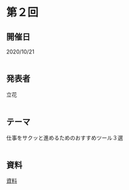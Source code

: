 # 第２回  
## 開催日  
2020/10/21  
<br>

## 発表者  
立花  
<br>

## テーマ  
仕事をサクッと進めるためのおすすめツール３選  
<br>

## 資料  
[資料](https://tachibanahajime.github.io/group/no2/no2.pdf "第２回")  
<br>